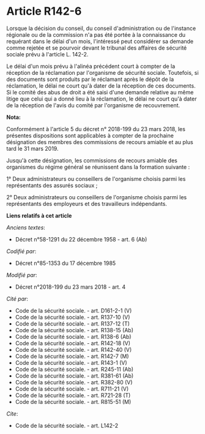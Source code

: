 # Article R142-6

Lorsque la décision du conseil, du conseil d'administration ou de l'instance régionale ou de la commission n'a pas été portée
à la connaissance du requérant dans le délai d'un mois, l'intéressé peut considérer sa demande comme rejetée et se pourvoir
devant le tribunal des affaires de sécurité sociale prévu à l'article L. 142-2.

Le délai d'un mois prévu à l'alinéa précédent court à compter de la réception de la réclamation par l'organisme de sécurité
sociale. Toutefois, si des documents sont produits par le réclamant après le dépôt de la réclamation, le délai ne court qu'à
dater de la réception de ces documents. Si le comité des abus de droit a été saisi d'une demande relative au même litige que
celui qui a donné lieu à la réclamation, le délai ne court qu'à dater de la réception de l'avis du comité par l'organisme de
recouvrement.

**Nota:**

Conformément à l'article 5 du décret n° 2018-199 du 23 mars 2018, les présentes dispositions sont applicables à compter de la
prochaine désignation des membres des commissions de recours amiable et au plus tard le 31 mars 2019.

Jusqu'à cette désignation, les commissions de recours amiable des organismes du régime général se réunissent dans la
formation suivante :

1° Deux administrateurs ou conseillers de l'organisme choisis parmi les représentants des assurés sociaux ;

2° Deux administrateurs ou conseillers de l'organisme choisis parmi les représentants des employeurs et des travailleurs
indépendants.

**Liens relatifs à cet article**

_Anciens textes_:

  - Décret n°58-1291 du 22 décembre 1958 - art. 6 (Ab)

_Codifié par_:

  - Décret n°85-1353 du 17 décembre 1985

_Modifié par_:

  - Décret n°2018-199 du 23 mars 2018 - art. 4

_Cité par_:

  - Code de la sécurité sociale. - art. D161-2-1 (V)
  - Code de la sécurité sociale. - art. R137-10 (V)
  - Code de la sécurité sociale. - art. R137-12 (T)
  - Code de la sécurité sociale. - art. R138-15 (Ab)
  - Code de la sécurité sociale. - art. R138-6 (Ab)
  - Code de la sécurité sociale. - art. R142-18 (V)
  - Code de la sécurité sociale. - art. R142-40 (V)
  - Code de la sécurité sociale. - art. R142-7 (M)
  - Code de la sécurité sociale. - art. R143-1 (V)
  - Code de la sécurité sociale. - art. R245-11 (Ab)
  - Code de la sécurité sociale. - art. R381-61 (Ab)
  - Code de la sécurité sociale. - art. R382-80 (V)
  - Code de la sécurité sociale. - art. R711-21 (V)
  - Code de la sécurité sociale. - art. R721-28 (T)
  - Code de la sécurité sociale. - art. R815-51 (M)

_Cite_:

  - Code de la sécurité sociale. - art. L142-2
